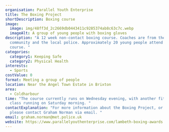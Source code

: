 ```yaml
---
organisation: Parallel Youth Enterprise
title: The Boxing Project
shortDescription: Boxing course
image:
  image: img/48ff3d_2c2669db0443411c9285374ab8c63c7c.webp
  imageAlt: A group of young people with boxing gloves
description: "A 12 week non-contact boxing course. Coaches are from the
  community and the local police. Approximately 20 young people attend each
  course. "
categories:
  category1: Keeping Safe
  category2: Physical Health
interests:
  - Sports
costValue: 0
format: Meeting a group of people
location: Near the Angel Town Estate in Brixton
area:
  - Coldharbour
time: "The course currently runs on Wednesday evening, with another fitness
  class running on Saturday morning. "
contactExplanation: "For more information about the Boxing Project, or to enrol,
  please contact Graham Norman via email. "
email: graham.norman@met.police.uk
website: https://www.parallelyouthenterprise.com/lambeth-boxing-awards
---
```

